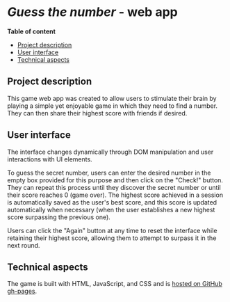 # *Guess the number* - web app

**Table of content**

- [Project description](#project-description)
- [User interface](#user-interface)
- [Technical aspects](#technical-aspects)


## Project description

This game web app was created to allow users to stimulate their brain by playing a simple yet enjoyable game in which they need to find a number. They can then share their highest score with friends if desired.

## User interface

The interface changes dynamically through DOM manipulation and user interactions with UI elements. 

To guess the secret number, users can enter the desired number in the empty box provided for this purpose and then click on the "Check!" button. They can repeat this process until they discover the secret number or until their score reaches 0 (game over). The highest score achieved in a session is automatically saved as the user's best score, and this score is updated automatically when necessary (when the user establishes a new highest score surpassing the previous one).

Users can click the "Again" button at any time to reset the interface while retaining their highest score, allowing them to attempt to surpass it in the next round.
  
## Technical aspects

The game is built with HTML, JavaScript, and CSS and is [hosted on GitHub gh-pages](https://alexacai.github.io/guess-number-game/).


